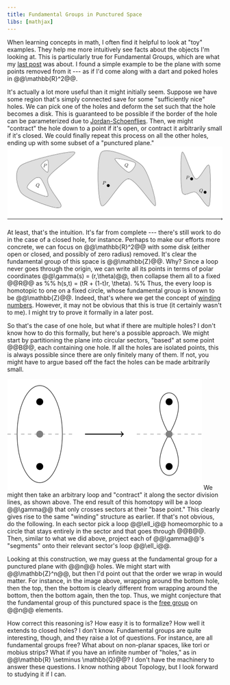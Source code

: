 ```yaml
---
title: Fundamental Groups in Punctured Space
libs: [mathjax]
---
```


When learning concepts in math, I often find it helpful to look at "toy"
examples. They help me more intuitively see facts about the objects I'm looking
at. This is particularly true for Fundamental Groups, which are what my [last
post]({{page.previous.url}}) was about. I found a simple example to be the plane
with some points removed from it --- as if I'd come along with a dart and poked
holes in @@\mathbb{R}^2@@.

It's actually a lot more useful than it might initially seem. Suppose we have
some region that's simply connected save for some "sufficiently nice" holes. We
can pick one of the holes and deform the set such that the hole becomes a disk.
This is guaranteed to be possible if the border of the hole can be parameterized
due to [Jordan-Schoenflies](https://en.wikipedia.org/wiki/Schoenflies_problem).
Then, we might "contract" the hole down to a point if it's open, or contract it
arbitrarily small if it's closed. We could finally repeat this process on all
the other holes, ending up with some subset of a "punctured plane."
![Contracting holes in a set](/assets/2020/05/01/contracting_holes.svg)

At least, that's the intuition. It's far from complete --- there's still work to
do in the case of a closed hole, for instance. Perhaps to make our efforts more
concrete, we can focus on @@\mathbb{R}^2@@ with some disk (either open or
closed, and possibly of zero radius) removed. It's clear the fundamental group
of this space is @@\mathbb{Z}@@. Why? Since a loop never goes through the
origin, we can write all its points in terms of polar coordinates @@\gamma(s) =
(r,\theta)@@, then collapse them all to a fixed @@R@@ as
%% h(s,t) = (tR + (1-t)r, \theta).  %%
Thus, the every loop is homotopic to one on a fixed circle, whose fundamental
group is known to be @@\mathbb{Z}@@. Indeed, that's where we get the concept of
[winding numbers](https://en.wikipedia.org/wiki/Winding_number). However, it
may not be obvious that this is true (it certainly wasn't to me). I might try to
prove it formally in a later post.

So that's the case of one hole, but what if there are multiple holes? I don't
know how to do this formally, but here's a possible approach. We might start by
partitioning the plane into circular sectors, "based" at some point @@B@@, each
containing one hole. If all the holes are isolated points, this is always
possible since there are only finitely many of them. If not, you might have to
argue based off the fact the holes can be made arbitrarily small.

![Contracting a loop](/assets/2020/05/01/contracting_loop.svg)
We might then take an arbitrary loop and "contract" it along the sector division
lines, as shown above. The end result of this homotopy will be a loop @@\gamma@@
that only crosses sectors at their "base point." This clearly gives rise to the
same "winding" structure as earlier. If that's not obvious, do the following.
In each sector pick a loop @@\ell_i@@ homeomorphic to a circle that stays
entirely in the sector and that goes through @@B@@. Then, similar to what we did
above, project each of @@\gamma@@'s "segments" onto their relevant sector's loop
@@\ell_i@@.

Looking at this construction, we may guess at the fundamental group for a
punctured plane with @@n@@ holes. We might start with @@\mathbb{Z}^n@@, but then
I'd point out that the order we wrap in would matter. For instance, in the image
above, wrapping around the bottom hole, then the top, then the bottom is clearly
different from wrapping around the bottom, then the bottom again, then the top.
Thus, we might conjecture that the fundamental group of this punctured space is
the [free group](https://en.wikipedia.org/wiki/Free_group) on @@n@@ elements.

How correct this reasoning is? How easy it is to formalize? How well it extends
to closed holes? I don't know. Fundamental groups are quite interesting, though,
and they raise a lot of questions. For instance, are all fundamental groups
free? What about on non-planar spaces, like tori or mobius strips? What if you
have an infinite number of "holes," as in @@\mathbb{R} \setminus \mathbb{Q}@@? I
don't have the machinery to answer these questions. I know nothing about
Topology, but I look forward to studying it if I can.
